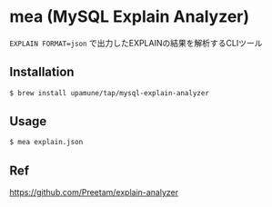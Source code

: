 # mea (MySQL Explain Analyzer)

`EXPLAIN FORMAT=json` で出力したEXPLAINの結果を解析するCLIツール

## Installation

```bash
$ brew install upamune/tap/mysql-explain-analyzer
```

## Usage

```bash
$ mea explain.json
```

## Ref

https://github.com/Preetam/explain-analyzer
